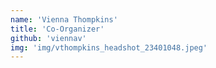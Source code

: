 ```yaml
---
name: 'Vienna Thompkins'
title: 'Co-Organizer'
github: 'viennav'
img: 'img/vthompkins_headshot_23401048.jpeg'
---
```

